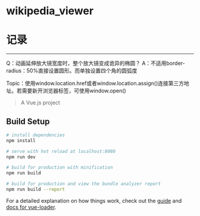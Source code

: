 # wikipedia_viewer

# 记录
----------
Q：动画延伸放大镜宽度时，整个放大镜变成诡异的椭圆？
A：不适用border-radius：50%直接设置圆形。而单独设置四个角的圆弧度

Topic：使用window.location.href或者window.location.assign()连接第三方地址。若需要新开浏览器标签，可使用window.open()
> A Vue.js project

## Build Setup

``` bash
# install dependencies
npm install

# serve with hot reload at localhost:8080
npm run dev

# build for production with minification
npm run build

# build for production and view the bundle analyzer report
npm run build --report
```

For a detailed explanation on how things work, check out the [guide](http://vuejs-templates.github.io/webpack/) and [docs for vue-loader](http://vuejs.github.io/vue-loader).
